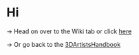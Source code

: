 # Hi
-> Head on over to the Wiki tab or click [here](https://github.com/Epicrex/UnrealEngine/wiki)

-> Or go back to the [3DArtistsHandbook](https://github.com/Epicrex/3DArtistsHandbook/wiki)
